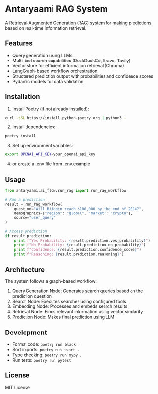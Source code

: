 # Antaryaami RAG System

A Retrieval-Augmented Generation (RAG) system for making predictions based on real-time information retrieval.

## Features

- Query generation using LLMs
- Multi-tool search capabilities (DuckDuckGo, Brave, Tavily)
- Vector store for efficient information retrieval (Chroma)
- LangGraph-based workflow orchestration
- Structured prediction output with probabilities and confidence scores
- Pydantic models for data validation

## Installation

1. Install Poetry (if not already installed):
```bash
curl -sSL https://install.python-poetry.org | python3 -
```

2. Install dependencies:
```bash
poetry install
```

3. Set up environment variables:
```bash
export OPENAI_API_KEY=your_openai_api_key
```

4. or create a .env file from .env.example

## Usage

```python
from antaryaami.ai_flow.run_rag import run_rag_workflow

# Run a prediction
result = run_rag_workflow(
    question="Will Bitcoin reach $100,000 by the end of 2024?",
    demographics={"region": "global", "market": "crypto"},
    source="user_query"
)

# Access prediction
if result.prediction:
    print(f"Yes Probability: {result.prediction.yes_probability}")
    print(f"No Probability: {result.prediction.no_probability}")
    print(f"Confidence: {result.prediction.confidence_score}")
    print(f"Reasoning: {result.prediction.reasoning}")
```

## Architecture

The system follows a graph-based workflow:

1. Query Generation Node: Generates search queries based on the prediction question
2. Search Node: Executes searches using configured tools
3. Embedding Node: Processes and embeds search results
4. Retrieval Node: Finds relevant information using vector similarity
5. Prediction Node: Makes final prediction using LLM

## Development

- Format code: `poetry run black .`
- Sort imports: `poetry run isort .`
- Type checking: `poetry run mypy .`
- Run tests: `poetry run pytest`

## License

MIT License





